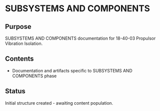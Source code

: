 # SUBSYSTEMS AND COMPONENTS

## Purpose
SUBSYSTEMS AND COMPONENTS documentation for 18-40-03 Propulsor Vibration Isolation.

## Contents
- Documentation and artifacts specific to SUBSYSTEMS AND COMPONENTS phase

## Status
Initial structure created - awaiting content population.
